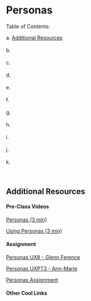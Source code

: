 # Personas 

Table of Contents:  

a. [Additional Resources](#Additional-Resources)  <br>  
b. [](#)  <br>   
c. [](#)  <br>   
d. [](#)  <br>   
e. [](#)  <br>   
f. [](#)  <br>   
g. [](#)  <br>   
h. [](#)  <br>   
i. [](#)  <br>   
j. [](#)  <br>   
k. [](#)  <br>   

<br>


## Additional Resources

#### Pre-Class Videos

[Personas (3 min)](https://youtu.be/oZ6Usl3ICr4)  

[Using Personas (3 min)](https://youtu.be/Vj32eRbC6_8) 


#### Assignment

[Personas UX8 - Glenn Ference](https://youtu.be/pWf6uxr-6d4%20)  

[Personas UXPT3 - Ann-Marie]()     

[Personas Assignment](https://docs.google.com/document/d/1n1tB72FLC9mBNPshQ_llzoGI5UyqWwyx_ZzElW8mcI4/edit?usp=sharing)  


#### Other Cool Links


<br>